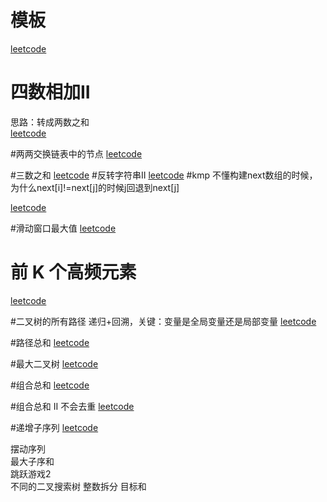 # 模板
 
[leetcode]( https://leetcode.cn/problems/  )

# 四数相加II  
思路：转成两数之和  
[leetcode](https://leetcode.cn/problems/4sum-ii/)

#两两交换链表中的节点
[leetcode](https://leetcode.cn/problems/swap-nodes-in-pairs/)

#三数之和
[leetcode](https://leetcode.cn/problems/3sum/)
#反转字符串II
[leetcode](https://leetcode.cn/problems/reverse-string-ii/)
#kmp
不懂构建next数组的时候，为什么next[i]!=next[j]的时候j回退到next[j]

[leetcode](https://leetcode.cn/problems/find-the-index-of-the-first-occurrence-in-a-string/discussion/)

#滑动窗口最大值
[leetcode](https://leetcode.cn/problems/sliding-window-maximum/)
# 前 K 个高频元素

[leetcode](https://leetcode.cn/problems/top-k-frequent-elements/ )


#二叉树的所有路径
递归+回溯，关键：变量是全局变量还是局部变量
[leetcode](https://leetcode.cn/problems/binary-tree-paths/description/ )

#路径总和
[leetcode](https://leetcode.cn/problems/path-sum/description/ )


#最大二叉树
[leetcode](https://leetcode.cn/problems/maximum-binary-tree/description/ )


#组合总和
[leetcode](https://leetcode.cn/problems/combination-sum/description/ )

#组合总和 II
不会去重
[leetcode](https://leetcode.cn/problems/combination-sum-ii/description/ )

#递增子序列
[leetcode](https://leetcode.cn/problems/non-decreasing-subsequences)


摆动序列  
最大子序和  
跳跃游戏2  
不同的二叉搜索树
整数拆分
目标和
